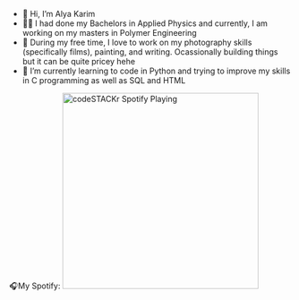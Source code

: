 - 👋 Hi, I’m Alya Karim
- 👩‍🔬 I had done my Bachelors in Applied Physics and currently, I am working on my masters in Polymer Engineering
- 👀 During my free time, I love to work on my photography skills (specifically films), painting, and writing. Ocassionally building things but it can be quite pricey hehe
- 🌱 I’m currently learning to code in Python and trying to improve my skills in C programming as well as SQL and HTML

🎧My Spotify:
[<img src="https://novatorem-spotify-alymkarim.vercel.app//api/spotify" alt="codeSTACKr Spotify Playing" width="350" />](https://open.spotify.com/user/12102488428)



<!---
alymkarim/alymkarim is a ✨ special ✨ repository because its `README.md` (this file) appears on your GitHub profile.
You can click the Preview link to take a look at your changes.
--->
